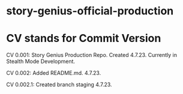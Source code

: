 # story-genius-official-production

# CV stands for Commit Version

CV 0.001: Story Genius Production Repo. Created 4.7.23. Currently in Stealth Mode Development.

CV 0.002: Added README.md. 4.7.23.

CV 0.002.1: Created branch staging 4.7.23.
